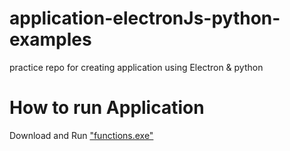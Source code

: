 # application-electronJs-python-examples
practice repo for creating application using Electron &amp; python

# How to run Application
Download and Run ["functions.exe"](/function.exe)
